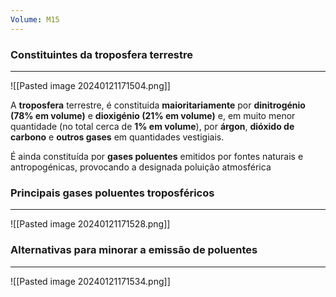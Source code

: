 ```yaml
---
Volume: M15
---
```

### Constituintes da troposfera terrestre
---
![[Pasted image 20240121171504.png]]

A **troposfera** terrestre, é constituida **maioritariamente** por **dinitrogénio (78% em volume)** e **dioxigénio (21% em volume)** e, em muito menor quantidade (no total cerca de **1% em volume**), por **árgon**, **dióxido de carbono** e **outros gases** em quantidades vestigiais.

É ainda constituída por **gases poluentes** emitidos por fontes naturais e antropogénicas, provocando a designada poluição atmosférica

### Principais gases poluentes troposféricos
---
![[Pasted image 20240121171528.png]]

### Alternativas para minorar a emissão de poluentes
---
![[Pasted image 20240121171534.png]]


